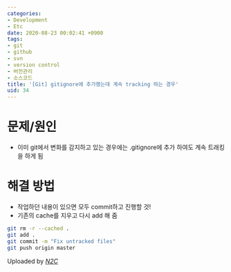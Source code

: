 ```yaml
---
categories:
- Development
- Etc
date: 2020-08-23 00:02:41 +0900
tags:
- git
- github
- svn
- version control
- 버전관리
- 소스코드
title: '[Git] gitignore에 추가했는데 계속 tracking 하는 경우'
uid: 34
---
```


# 문제/원인

- 이미 git에서 변화를 감지하고 있는 경우에는 .gitignore에 추가 하여도 계속 트래킹을 하게 됨

# 해결 방법

- 작업하던 내용이 있으면 모두 commit하고 진행할 것!
- 기존의 cache를 지우고 다시 add 해 줌

```bash
git rm -r --cached .
git add .
git commit -m "Fix untracked files"
git push origin master
```

Uploaded by [*N2C*](https://github.com/jmjeon2/Notion2Chirpy)
